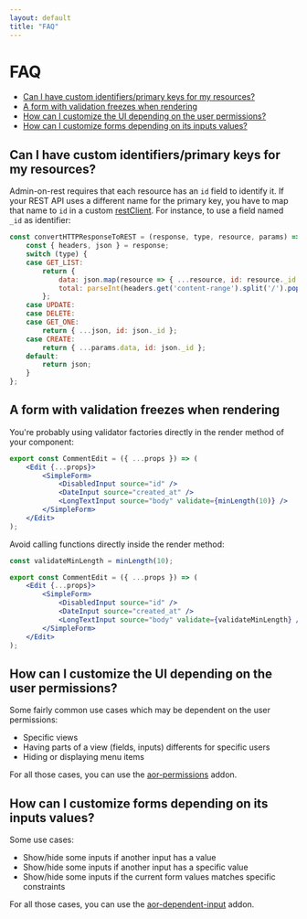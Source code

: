 ```yaml
---
layout: default
title: "FAQ"
---
```


# FAQ

- [Can I have custom identifiers/primary keys for my resources?](#can-i-have-custom-identifiers-primary-keys-for-my-resources)
- [A form with validation freezes when rendering](#a_form_with_validation_freezes_when_rendering)
- [How can I customize the UI depending on the user permissions?](#how-can-i-customize-the-ui-depending-on-the-user-permissions)
- [How can I customize forms depending on its inputs values?](#how-can-i-customize-forms-depending-on-its-inputs-values)

## Can I have custom identifiers/primary keys for my resources?

Admin-on-rest requires that each resource has an `id` field to identify it. If your REST API uses a different name for the primary key, you have to map that name to `id` in a custom [restClient](https://marmelab.com/admin-on-rest/RestClients.md). For instance, to use a field named `_id` as identifier:

```js
const convertHTTPResponseToREST = (response, type, resource, params) => {
    const { headers, json } = response;
    switch (type) {
    case GET_LIST:
        return {
            data: json.map(resource => { ...resource, id: resource._id } ),
            total: parseInt(headers.get('content-range').split('/').pop(), 10),
        };
    case UPDATE:
    case DELETE:
    case GET_ONE:
        return { ...json, id: json._id }; 
    case CREATE:
        return { ...params.data, id: json._id };
    default:
        return json;
    }
};
```

## A form with validation freezes when rendering

You're probably using validator factories directly in the render method of your component:

```jsx
export const CommentEdit = ({ ...props }) => (
    <Edit {...props}>
        <SimpleForm>
            <DisabledInput source="id" />
            <DateInput source="created_at" />
            <LongTextInput source="body" validate={minLength(10)} />
        </SimpleForm>
    </Edit>
);
```

Avoid calling functions directly inside the render method:

```jsx
const validateMinLength = minLength(10);

export const CommentEdit = ({ ...props }) => (
    <Edit {...props}>
        <SimpleForm>
            <DisabledInput source="id" />
            <DateInput source="created_at" />
            <LongTextInput source="body" validate={validateMinLength} />
        </SimpleForm>
    </Edit>
);
```

## How can I customize the UI depending on the user permissions?

Some fairly common use cases which may be dependent on the user permissions:

- Specific views
- Having parts of a view (fields, inputs) differents for specific users
- Hiding or displaying menu items

For all those cases, you can use the [aor-permissions](https://github.com/marmelab/aor-permissions) addon.

## How can I customize forms depending on its inputs values?

Some use cases:

- Show/hide some inputs if another input has a value
- Show/hide some inputs if another input has a specific value
- Show/hide some inputs if the current form values matches specific constraints

For all those cases, you can use the [aor-dependent-input](https://github.com/marmelab/aor-dependent-input) addon.
